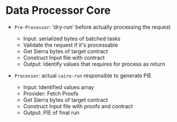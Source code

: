 # Data Processor Core

- `Pre-Processor`: 'dry-run' before actually processing the request

  - Input: serialized bytes of batched tasks
  - Validate the request if it's processable
  - Get Sierra bytes of target contract
  - Construct Input file with contract
  - Output: Identify values that requires for process as return

- `Processor`: actual `cairo-run` responsible to generate PIE
  - Input: Identified values array
  - Provider: Fetch Proofs
  - Get Sierra bytes of target contract
  - Construct Input file with proofs and contract
  - Output: PIE of final run
